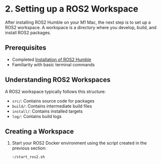 # 2. Setting up a ROS2 Workspace

After installing ROS2 Humble on your M1 Mac, the next step is to set up a ROS2 workspace. A workspace is a directory where you develop, build, and install ROS2 packages.

## Prerequisites

- Completed [Installation of ROS2 Humble](01_installation.md)
- Familiarity with basic terminal commands

## Understanding ROS2 Workspaces

A ROS2 workspace typically follows this structure:
- `src/`: Contains source code for packages
- `build/`: Contains intermediate build files
- `install/`: Contains installed targets
- `log/`: Contains build logs

## Creating a Workspace

1. Start your ROS2 Docker environment using the script created in the previous section:
   ```bash
   ~/start_ros2.sh
   